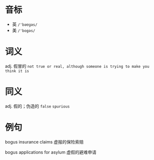 # 音标

- 英 `/'bəʊɡəs/`
- 美 `/'bogəs/`

# 词义

adj. 假冒的
`not true or real, although someone is trying to make you think it is`

# 同义

adj. 假的；伪造的
`false` `spurious`

# 例句

bogus insurance claims
虚报的保险索赔

bogus applications for asylum
虚假的避难申请



